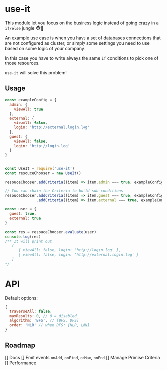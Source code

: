 # use-it

This module let you focus on the business logic instead of going crazy in a `if/else` jungle 🐵🌴

An example use case is when you have a set of databases connections that are not configured as cluster,
or simply some settings you need to use based on some logic of your company.

In this case you have to write always the same `if` conditions to pick one of those resources.

`use-it` will solve this problem!

## Usage

```js
const exampleConfig = {
  admin: {
    viewAll: true
  },
  external: {
    viewAll: false,
    login: 'http://external.login.log'
  },
  guest: {
    viewAll: false,
    login: 'http://login.log'
  }
}


const UseIt = require('use-it')
const resouceChooser = new UseIt()

resouceChooser.addCriteria((item) => item.admin === true, exampleConfig.admin)

// You can chain the Criteria to build sub-conditions
resouceChooser.addCriteria((item) => item.guest === true, exampleConfig.guest)
              .addCriteria((item) => item.external === true, exampleConfig.external)

const user = {
  guest: true,
  external: true
}

const res = resouceChooser.evaluate(user)
console.log(res)
/** It will print out
   [ 
      { viewAll: false, login: 'http://login.log' },
      { viewAll: false, login: 'http://external.login.log' } 
   ]
*/
```

# API

Default options:

```js
{
  traverseAll: false,
  maxResults: 0, // 0 = disabled
  algorithm: 'BFS', // [BFS, DFS]
  order: 'NLR' // when DFS: [NLR, LRN]
}
```

## Roadmap

[] Docs
[] Emit events `onAdd`, `onFind`, `onMax`, `onEnd`
[] Manage Primise Criteria
[] Performance
